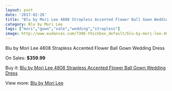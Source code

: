 ```yaml
---
layout: post
date: '2017-02-26'
title: "Blu by Mori Lee 4808 Strapless Accented Flower Ball Gown Wedding Dress"
category: Blu by Mori Lee
tags: ["mori","gown","sale","wedding","strapless"]
image: http://www.eudances.com/7306-thickbox_default/blu-by-mori-lee-4808-strapless-accented-flower-ball-gown-wedding-dress.jpg
---
```

Blu by Mori Lee 4808 Strapless Accented Flower Ball Gown Wedding Dress

On Sales: **$359.99**
<a href="https://www.eudances.com/en/blu-by-mori-lee/2629-blu-by-mori-lee-4808-strapless-accented-flower-ball-gown-wedding-dress.html"><amp-img layout="responsive" width="600" height="600" src="//www.eudances.com/7306-thickbox_default/blu-by-mori-lee-4808-strapless-accented-flower-ball-gown-wedding-dress.jpg" alt="Blu by Mori Lee 4808 Strapless Accented Flower Ball Gown Wedding Dress 0" /></a>
<a href="https://www.eudances.com/en/blu-by-mori-lee/2629-blu-by-mori-lee-4808-strapless-accented-flower-ball-gown-wedding-dress.html"><amp-img layout="responsive" width="600" height="600" src="//www.eudances.com/7310-thickbox_default/blu-by-mori-lee-4808-strapless-accented-flower-ball-gown-wedding-dress.jpg" alt="Blu by Mori Lee 4808 Strapless Accented Flower Ball Gown Wedding Dress 1" /></a>
<a href="https://www.eudances.com/en/blu-by-mori-lee/2629-blu-by-mori-lee-4808-strapless-accented-flower-ball-gown-wedding-dress.html"><amp-img layout="responsive" width="600" height="600" src="//www.eudances.com/7309-thickbox_default/blu-by-mori-lee-4808-strapless-accented-flower-ball-gown-wedding-dress.jpg" alt="Blu by Mori Lee 4808 Strapless Accented Flower Ball Gown Wedding Dress 2" /></a>
<a href="https://www.eudances.com/en/blu-by-mori-lee/2629-blu-by-mori-lee-4808-strapless-accented-flower-ball-gown-wedding-dress.html"><amp-img layout="responsive" width="600" height="600" src="//www.eudances.com/7308-thickbox_default/blu-by-mori-lee-4808-strapless-accented-flower-ball-gown-wedding-dress.jpg" alt="Blu by Mori Lee 4808 Strapless Accented Flower Ball Gown Wedding Dress 3" /></a>
<a href="https://www.eudances.com/en/blu-by-mori-lee/2629-blu-by-mori-lee-4808-strapless-accented-flower-ball-gown-wedding-dress.html"><amp-img layout="responsive" width="600" height="600" src="//www.eudances.com/7307-thickbox_default/blu-by-mori-lee-4808-strapless-accented-flower-ball-gown-wedding-dress.jpg" alt="Blu by Mori Lee 4808 Strapless Accented Flower Ball Gown Wedding Dress 4" /></a>

Buy it: [Blu by Mori Lee 4808 Strapless Accented Flower Ball Gown Wedding Dress](https://www.eudances.com/en/blu-by-mori-lee/2629-blu-by-mori-lee-4808-strapless-accented-flower-ball-gown-wedding-dress.html "Blu by Mori Lee 4808 Strapless Accented Flower Ball Gown Wedding Dress")

View more: [Blu by Mori Lee](https://www.eudances.com/en/39-blu-by-mori-lee "Blu by Mori Lee")